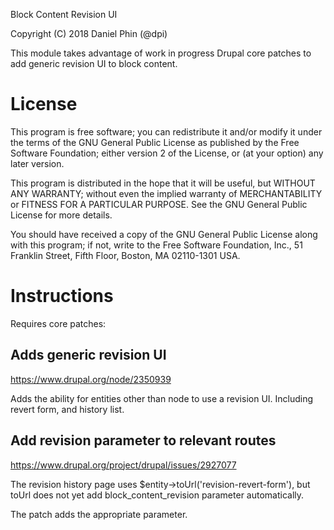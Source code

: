 Block Content Revision UI

Copyright (C) 2018 Daniel Phin (@dpi)

This module takes advantage of work in progress Drupal core patches to add
generic revision UI to block content.

# License

This program is free software; you can redistribute it and/or modify it under the terms of the GNU General Public License as published by the Free Software Foundation; either version 2 of the License, or (at your option) any later version.

This program is distributed in the hope that it will be useful, but WITHOUT ANY WARRANTY; without even the implied warranty of MERCHANTABILITY or FITNESS FOR A PARTICULAR PURPOSE. See the GNU General Public License for more details.

You should have received a copy of the GNU General Public License along with this program; if not, write to the Free Software Foundation, Inc., 51 Franklin Street, Fifth Floor, Boston, MA 02110-1301 USA.

# Instructions

Requires core patches:

## Adds generic revision UI

https://www.drupal.org/node/2350939

Adds the ability for entities other than node to use a revision UI. Including
revert form, and history list.

## Add revision parameter to relevant routes

https://www.drupal.org/project/drupal/issues/2927077
   
The revision history page uses $entity->toUrl('revision-revert-form'), but
toUrl does not yet add block_content_revision parameter automatically.

The patch adds the appropriate parameter.  